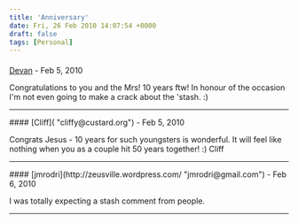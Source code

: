 ```yaml
---
title: 'Anniversary'
date: Fri, 26 Feb 2010 14:07:54 +0000
draft: false
tags: [Personal]
---
```



#### 
[Devan](http://rm-rf.ca "dgoodwin@rm-rf.ca") - <time datetime="2010-02-26 11:32:25">Feb 5, 2010</time>

Congratulations to you and the Mrs! 10 years ftw! In honour of the occasion I'm not even going to make a crack about the 'stash. :)
<hr />
#### 
[Cliff]( "cliffy@custard.org") - <time datetime="2010-02-26 17:52:19">Feb 5, 2010</time>

Congrats Jesus - 10 years for such youngsters is wonderful. It will feel like nothing when you as a couple hit 50 years together! :) Cliff
<hr />
#### 
[jmrodri](http://zeusville.wordpress.com/ "jmrodri@gmail.com") - <time datetime="2010-02-27 22:48:38">Feb 6, 2010</time>

I was totally expecting a stash comment from people.
<hr />
